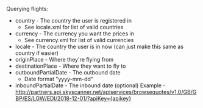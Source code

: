Querying flights:
* country - The country the user is registered in
    * See locale.xml for list of valid countries
* currency - The currency you want the prices in
    * See currency.xml for list of valid currencies
* locale - The country the user is in now (can just make this same as country if easier)
* originPlace - Where they're flying from
* destinationPlace - Where they want to fly to
* outboundPartialDate - The outbound date
    * Date format "yyyy-mm-dd"
* inboundPartialDate - The inbound date (optional)
Example - http://partners.api.skyscanner.net/apiservices/browsequotes/v1.0/GB/GBP/ES/LGW/EDI/2018-12-01/?apiKey={apikey}